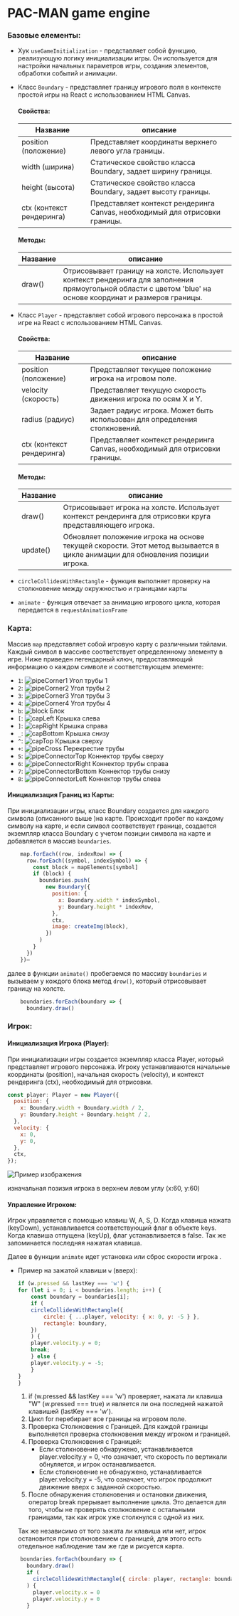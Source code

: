  PAC-MAN game engine
=====================

### Базовые елементы: 

 * Хук `useGameInitialization` -  представляет собой функцию, реализующую логику инициализации игры. Он используется для настройки начальных параметров игры, создания элементов, обработки событий и анимации. 

 * Класс `Boundary` - представляет границу игрового поля в контексте простой игры на React с использованием HTML Canvas.
    
    #### Cвойства:

    Название        | описание
    ----------------|----------------------
    position (положение) | Представляет координаты верхнего левого угла границы.
    width (ширина) | Статическое свойство класса Boundary, задает ширину границы.
    height (высота) | Статическое свойство класса Boundary, задает высоту границы.
    ctx (контекст рендеринга) | Представляет контекст рендеринга Canvas, необходимый для отрисовки границы.

    ####  Методы:

    Название        | описание
    ----------------|----------------------
    draw()  | Отрисовывает границу на холсте. Использует контекст рендеринга для заполнения прямоугольной области с цветом 'blue' на основе координат и размеров границы.

 * Класс `Player` -  представляет собой игрового персонажа в простой игре на React с использованием HTML Canvas.

     #### Cвойства:

    Название        | описание
    ----------------|----------------------
    position (положение) | Представляет текущее положение игрока на игровом поле.
    velocity (скорость) | Представляет текущую скорость движения игрока по осям X и Y.
    radius (радиус) | Задает радиус игрока. Может быть использован для определения столкновений.
    ctx (контекст рендеринга) | Представляет контекст рендеринга Canvas, необходимый для отрисовки границы.

    ####  Методы:

    Название        | описание
    ----------------|----------------------
    draw()  | Отрисовывает игрока на холсте. Использует контекст рендеринга для отрисовки круга представляющего игрока.
    update() | Обновляет положение игрока на основе текущей скорости. Этот метод вызывается в цикле анимации для обновления позиции игрока.

* `circleCollidesWithRectangle` - функция  выполняет проверку на столкновение между окружностью и границами карты 

* `animate` - функция отвечает за анимацию игрового цикла, которая передается в `requestAnimationFrame`

###  Карта:

Массив `map` представляет собой игровую карту с различными тайлами. Каждый символ в массиве соответствует определенному элементу в игре. Ниже приведен легендарный ключ, предоставляющий информацию о каждом символе и соответствующем элементе:

- `1`: ![pipeCorner1](../src/assets/mapElements/pipeCorner1.png) Угол трубы 1
- `2`: ![pipeCorner2](../src/assets/mapElements/pipeCorner2.png) Угол трубы 2
- `3`: ![pipeCorner3](../src/assets/mapElements/pipeCorner3.png) Угол трубы 3
- `4`: ![pipeCorner4](../src/assets/mapElements/pipeCorner4.png) Угол трубы 4
- `b`: ![block](../src/assets/mapElements/block.png) Блок
- `[`: ![capLeft](../src/assets/mapElements/capLeft.png) Крышка слева
- `]`: ![capRight](../src/assets/mapElements/capRight.png) Крышка справа
- `_`: ![capBottom](../src/assets/mapElements/capBottom.png) Крышка снизу
- `^`: ![capTop](../src/assets/mapElements/capTop.png) Крышка сверху
- `+`: ![pipeCross](../src/assets/mapElements/pipeCross.png) Перекрестие трубы
- `5`: ![pipeConnectorTop](../src/assets/mapElements/pipeConnectorTop.png) Коннектор трубы сверху
- `6`: ![pipeConnectorRight](../src/assets/mapElements/pipeConnectorRight.png) Коннектор трубы справа
- `7`: ![pipeConnectorBottom](../src/assets/mapElements/pipeConnectorBottom.png) Коннектор трубы снизу
- `8`: ![pipeConnectorLeft](../src/assets/mapElements/pipeConnectorLeft.png) Коннектор трубы слева


#### Инициализация Границ из Карты:

При инициализации игры, класс Boundary создается для каждого символа (описанного выше )на карте. Происходит пробег по каждому символу на карте, и если символ соответствует границе, создается экземпляр класса Boundary с учетом позиции символа на карте и добавляется в массив `boundaries`.

```javascript
    map.forEach((row, indexRow) => {
      row.forEach((symbol, indexSymbol) => {
        const block = mapElements[symbol]
        if (block) {
          boundaries.push(
            new Boundary({
              position: {
                x: Boundary.width * indexSymbol,
                y: Boundary.height * indexRow,
              },
              ctx,
              image: createImg(block),
            })
          )
        }
      })
    })–
 ```

далее в функции `animate()` пробегаемся по массиву `boundaries` и вызываем у кождого блока метод `drow()`, который oтрисовывает границу на холсте.

```javascript
    boundaries.forEach(boundary => {
      boundary.draw()
```

 ### Игрок:

 #### Инициализация Игрока (Player):

При инициализации игры создается экземпляр класса Player, который представляет игрового персонажа.
Игроку устанавливаются начальные координаты (position), начальная скорость (velocity), и контекст рендеринга (ctx), необходимый для отрисовки.

```javascript
const player: Player = new Player({
  position: {
    x: Boundary.width + Boundary.width / 2,
    y: Boundary.height + Boundary.height / 2,
  },
  velocity: {
    x: 0,
    y: 0,
  },
  ctx,
});
 ```
![Пример изображения](./img/playerInitialization.png)

 изначальная позизия игрока в верхнем левом углу (x:60, y:60)

 #### Управление Игроком:

 Игрок управляется с помощью клавиш W, A, S, D. Когда клавиша нажата (keyDown), устанавливается соответствующий флаг в объекте keys. Когда клавиша отпущена (keyUp), флаг устанавливается в false. Так же запоминается последняя нажатая клавиша.   
 
 Далее в функции `animate` идет установка или сброс скорости игрока .
  * Пример на зажатой клавиши `w` (вверх):

    ```javascript
    if (w.pressed && lastKey === 'w') {
    for (let i = 0; i < boundaries.length; i++) {
        const boundary = boundaries[i];
        if (
        circleCollidesWithRectangle({
            circle: { ...player, velocity: { x: 0, y: -5 } },
            rectangle: boundary,
        })
        ) {
        player.velocity.y = 0;
        break;
        } else {
        player.velocity.y = -5;
        }
    }
    }
    ```
    1)  if (w.pressed && lastKey === 'w') проверяет, нажата ли клавиша "W" (w.pressed === true) и является ли она последней нажатой клавишей (lastKey === 'w').
    2) Цикл for перебирает все границы на игровом поле.
    3) Проверка Столкновения с Границей. Для каждой границы выполняется проверка столкновения между игроком и границей.
    4) Проверка Столкновения с Границей:
        * Если столкновение обнаружено, устанавливается player.velocity.y = 0, что означает, что скорость по вертикали обнуляется, и игрок останавливается.
        * Если столкновение не обнаружено, устанавливается player.velocity.y = -5, что означает, что игрок продолжит движение вверх с заданной скоростью.
    5) После обнаружения столкновения и остановки движения, оператор break прерывает выполнение цикла. Это делается для того, чтобы не проверять столкновение с остальными границами, так как игрок уже столкнулся с одной из них.

    Так же независимо от того зажата ли клавиша или нет, игрок остановится при столкновением с границей, для этого есть отедельное наблюдение там же где и рисуется карта.

```javascript
    boundaries.forEach(boundary => {
      boundary.draw()
      if (
        circleCollidesWithRectangle({ circle: player, rectangle: boundary })
      ) {
        player.velocity.x = 0
        player.velocity.y = 0
      }
```





































